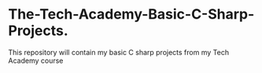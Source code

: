 # The-Tech-Academy-Basic-C-Sharp-Projects.
This repository will contain my basic C sharp projects from my Tech Academy course
